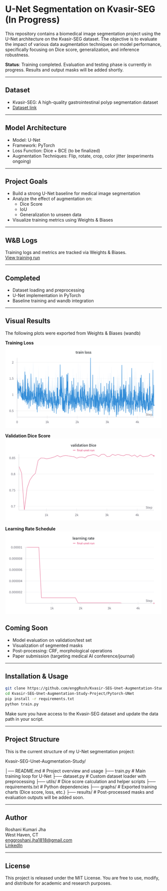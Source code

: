 
# U-Net Segmentation on Kvasir-SEG (In Progress)

This repository contains a biomedical image segmentation project using the U-Net architecture on the Kvasir-SEG dataset. The objective is to evaluate the impact of various data augmentation techniques on model performance, specifically focusing on Dice score, generalization, and inference robustness.

**Status**: Training completed. Evaluation and testing phase is currently in progress. Results and output masks will be added shortly.

---

## Dataset

- Kvasir-SEG: A high-quality gastrointestinal polyp segmentation dataset  
- [Dataset link](https://datasets.simula.no/kvasir-seg/)

---

## Model Architecture

- Model: U-Net  
- Framework: PyTorch  
- Loss Function: Dice + BCE (to be finalized)  
- Augmentation Techniques: Flip, rotate, crop, color jitter (experiments ongoing)

---

## Project Goals

- Build a strong U-Net baseline for medical image segmentation  
- Analyze the effect of augmentation on:
  - Dice Score
  - IoU
  - Generalization to unseen data  
- Visualize training metrics using Weights & Biases

---

## W&B Logs

Training logs and metrics are tracked via Weights & Biases.  
[View training run](https://wandb.ai/enggroshani-jha1818-university-of-new-haven/U-Net/runs/o1eo40l2?nw=nwuserenggroshanijha1818)

---

## Completed

- Dataset loading and preprocessing  
- U-Net implementation in PyTorch  
- Baseline training and wandb integration

---

## Visual Results

The following plots were exported from Weights & Biases (wandb)

**Training Loss**
![Train Loss](Pytorch-UNet/graphs/train_loss.png)

**Validation Dice Score**
![Validation Dice](Pytorch-UNet/graphs/Val_Dice_Score.png)

**Learning Rate Schedule**
![Learning Rate](Pytorch-UNet/graphs/learning_rate.png)

## Coming Soon

- Model evaluation on validation/test set  
- Visualization of segmented masks  
- Post-processing: CRF, morphological operations  
- Paper submission (targeting medical AI conference/journal)

---

## Installation & Usage

```bash
git clone https://github.com/enggRosh/Kvasir-SEG-Unet-Augmentation-Study-Project.git
cd Kvasir-SEG-Unet-Augmentation-Study-Project/Pytorch-UNet
pip install -r requirements.txt
python train.py

```

Make sure you have access to the Kvasir-SEG dataset and update the data path in your script.

---

## Project Structure

This is the current structure of my U-Net segmentation project:

Kvasir-SEG-Unet-Augmentation-Study/

│── README.md               # Project overview and usage
├── train.py                 # Main training loop for U-Net
├── dataset.py              # Custom dataset loader with preprocessing
├── utils/                  # Dice score calculation and helper scripts
├── requirements.txt        # Python dependencies
├── graphs/                 # Exported training charts (Dice score, loss, etc.)
├── results/                # Post-processed masks and evaluation outputs will be added soon.


---

## Author

Roshani Kumari Jha  
West Haven, CT  
enggroshani.jha1818@gmail.com  
[LinkedIn](https://www.linkedin.com/in/enggroshani-jha/)

---

## License

This project is released under the MIT License. You are free to use, modify, and distribute for academic and research purposes.
